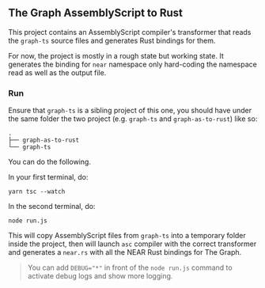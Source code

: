 ## The Graph AssemblyScript to Rust

This project contains an AssemblyScript compiler's transformer that reads the `graph-ts` source files
and generates Rust bindings for them.

For now, the project is mostly in a rough state but working state. It generates the binding for `near`
namespace only hard-coding the namespace read as well as the output file.

### Run

Ensure that `graph-ts` is a sibling project of this one, you should have under the same folder
the two project (e.g. `graph-ts` and `graph-as-to-rust`) like so:

```
.
├── graph-as-to-rust
└── graph-ts
```

You can do the following.

In your first terminal, do:

```
yarn tsc --watch
```

In the second terminal, do:

```
node run.js
```

This will copy AssemblyScript files from `graph-ts` into a temporary folder inside the project,
then will launch `asc` compiler with the correct transformer and generates a `near.rs` with all the
NEAR Rust bindings for The Graph.

> You can add `DEBUG="*"` in front of the `node run.js` command to activate debug logs and show more logging.
